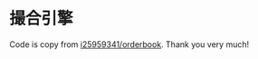 # 撮合引擎

Code is copy from [i25959341/orderbook](https://github.com/i25959341/orderbook).
Thank you very much!
